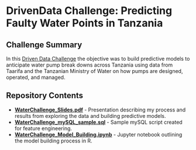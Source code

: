 # DrivenData Challenge: Predicting Faulty Water Points in Tanzania
## Challenge Summary
In this [Driven Data Challenge](https://www.drivendata.org/competitions/7/pump-it-up-data-mining-the-water-table) the objective was to build predictive models to anticipate water pump break downs across Tanzania using data from Taarifa and the Tanzanian Ministry of Water on how pumps are designed, operated, and managed.


## Repository Contents
+ **[WaterChallenge_Slides.pdf](WaterChallenge_Slides.pdf)** - Presentation describing my process and results from exploring the data and building predictive models.
+ **[WaterChallenge_mySQL_sample.sql](WaterChallenge_mySQL_sample.sql)** - Sample mySQL script created for feature engineering.
+ **[WaterChallenge_Model_Building.ipynb](WaterChallenge_Model_Building.ipynb)** - Jupyter notebook outlining the model building process in R.
